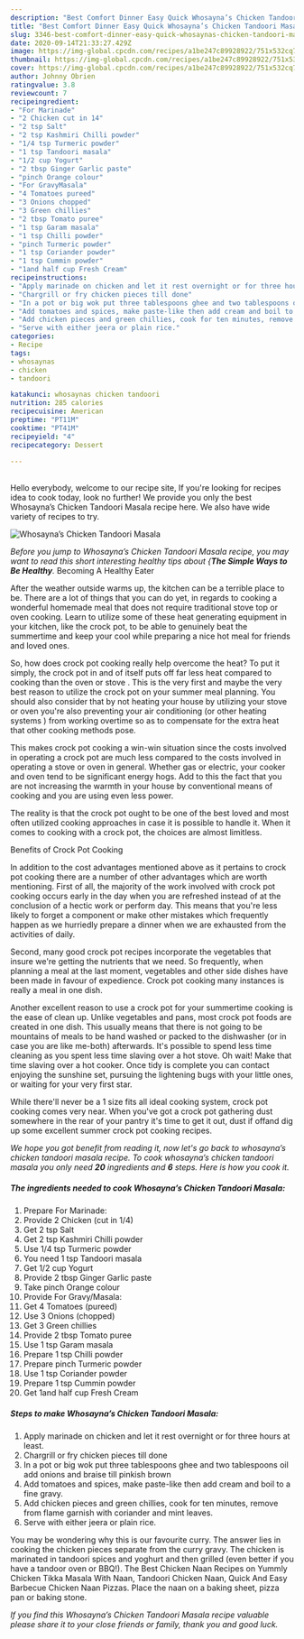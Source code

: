 ```yaml
---
description: "Best Comfort Dinner Easy Quick Whosayna’s Chicken Tandoori Masala"
title: "Best Comfort Dinner Easy Quick Whosayna’s Chicken Tandoori Masala"
slug: 3346-best-comfort-dinner-easy-quick-whosaynas-chicken-tandoori-masala
date: 2020-09-14T21:33:27.429Z
image: https://img-global.cpcdn.com/recipes/a1be247c89928922/751x532cq70/whosaynas-chicken-tandoori-masala-recipe-main-photo.jpg
thumbnail: https://img-global.cpcdn.com/recipes/a1be247c89928922/751x532cq70/whosaynas-chicken-tandoori-masala-recipe-main-photo.jpg
cover: https://img-global.cpcdn.com/recipes/a1be247c89928922/751x532cq70/whosaynas-chicken-tandoori-masala-recipe-main-photo.jpg
author: Johnny Obrien
ratingvalue: 3.8
reviewcount: 7
recipeingredient:
- "For Marinade"
- "2 Chicken cut in 14"
- "2 tsp Salt"
- "2 tsp Kashmiri Chilli powder"
- "1/4 tsp Turmeric powder"
- "1 tsp Tandoori masala"
- "1/2 cup Yogurt"
- "2 tbsp Ginger Garlic paste"
- "pinch Orange colour"
- "For GravyMasala"
- "4 Tomatoes pureed"
- "3 Onions chopped"
- "3 Green chillies"
- "2 tbsp Tomato puree"
- "1 tsp Garam masala"
- "1 tsp Chilli powder"
- "pinch Turmeric powder"
- "1 tsp Coriander powder"
- "1 tsp Cummin powder"
- "1and half cup Fresh Cream"
recipeinstructions:
- "Apply marinade on chicken and let it rest overnight or for three hours at least."
- "Chargrill or fry chicken pieces till done"
- "In a pot or big wok put three tablespoons ghee and two tablespoons oil add onions and braise till pinkish brown"
- "Add tomatoes and spices, make paste-like then add cream and boil to a fine gravy."
- "Add chicken pieces and green chillies, cook for ten minutes, remove from flame garnish with coriander and mint leaves."
- "Serve with either jeera or plain rice."
categories:
- Recipe
tags:
- whosaynas
- chicken
- tandoori

katakunci: whosaynas chicken tandoori 
nutrition: 285 calories
recipecuisine: American
preptime: "PT11M"
cooktime: "PT41M"
recipeyield: "4"
recipecategory: Dessert

---
```

<br>
Hello everybody, welcome to our recipe site, If you're looking for recipes idea to cook today, look no further! We provide you only the best Whosayna’s Chicken Tandoori Masala recipe here. We also have wide variety of recipes to try.
<br>


![Whosayna’s Chicken Tandoori Masala](https://img-global.cpcdn.com/recipes/a1be247c89928922/751x532cq70/whosaynas-chicken-tandoori-masala-recipe-main-photo.jpg)

<i>Before you jump to Whosayna’s Chicken Tandoori Masala recipe, you may want to read this short interesting healthy tips about {<strong>The Simple Ways to Be Healthy</strong>.</i>
Becoming A Healthy Eater


After the weather outside warms up, the kitchen can be a terrible place to be. There are a lot of things that you can do yet, in regards to cooking a wonderful homemade meal that does not require traditional stove top or oven cooking. Learn to utilize some of these heat generating equipment in your kitchen, like the crock pot, to be able to genuinely beat the summertime and keep your cool while preparing a nice hot meal for friends and loved ones.

So, how does crock pot cooking really help overcome the heat? To put it simply, the crock pot in and of itself puts off far less heat compared to cooking than the oven or stove . This is the very first and maybe the very best reason to utilize the crock pot on your summer meal planning. You should also consider that by not heating your house by utilizing your stove or oven you're also preventing your air conditioning (or other heating systems ) from working overtime so as to compensate for the extra heat that other cooking methods pose.

This makes crock pot cooking a win-win situation since the costs involved in operating a crock pot are much less compared to the costs involved in operating a stove or oven in general. Whether gas or electric, your cooker and oven tend to be significant energy hogs. Add to this the fact that you are not increasing the warmth in your house by conventional means of cooking and you are using even less power.

 The reality is that the crock pot ought to be one of the best loved and most often utilized cooking approaches in case it is possible to handle it. When it comes to cooking with a crock pot, the choices are almost limitless.  

Benefits of Crock Pot Cooking

In addition to the cost advantages mentioned above as it pertains to crock pot cooking there are a number of other advantages which are worth mentioning. First of all, the majority of the work involved with crock pot cooking occurs early in the day when you are refreshed instead of at the conclusion of a hectic work or perform day. This means that you're less likely to forget a component or make other mistakes which frequently happen as we hurriedly prepare a dinner when we are exhausted from the activities of daily.

Second, many good crock pot recipes incorporate the vegetables that insure we're getting the nutrients that we need. So frequently, when planning a meal at the last moment, vegetables and other side dishes have been made in favour of expedience. Crock pot cooking many instances is really a meal in one dish.

Another excellent reason to use a crock pot for your summertime cooking is the ease of clean up.  Unlike vegetables and pans, most crock pot foods are created in one dish. This usually means that there is not going to be mountains of meals to be hand washed or packed to the dishwasher (or in case you are like me-both) afterwards. It's possible to spend less time cleaning as you spent less time slaving over a hot stove. Oh wait! Make that time slaving over a hot cooker. Once tidy is complete you can contact enjoying the sunshine set, pursuing the lightening bugs with your little ones, or waiting for your very first star.

While there'll never be a 1 size fits all ideal cooking system, crock pot cooking comes very near. When you've got a crock pot gathering dust somewhere in the rear of your pantry it's time to get it out, dust if offand dig up some excellent summer crock pot cooking recipes.


<i>We hope you got benefit from reading it, now let's go back to whosayna’s chicken tandoori masala recipe. To cook whosayna’s chicken tandoori masala you only need <strong>20</strong> ingredients and <strong>6</strong> steps. Here is how you cook it.
</i>

##### The ingredients needed to cook Whosayna’s Chicken Tandoori Masala:

1. Prepare For Marinade:
1. Provide 2 Chicken (cut in 1/4)
1. Get 2 tsp Salt
1. Get 2 tsp Kashmiri Chilli powder
1. Use 1/4 tsp Turmeric powder
1. You need 1 tsp Tandoori masala
1. Get 1/2 cup Yogurt
1. Provide 2 tbsp Ginger Garlic paste
1. Take pinch Orange colour
1. Provide For Gravy/Masala:
1. Get 4 Tomatoes (pureed)
1. Use 3 Onions (chopped)
1. Get 3 Green chillies
1. Provide 2 tbsp Tomato puree
1. Use 1 tsp Garam masala
1. Prepare 1 tsp Chilli powder
1. Prepare pinch Turmeric powder
1. Use 1 tsp Coriander powder
1. Prepare 1 tsp Cummin powder
1. Get 1and half cup Fresh Cream


##### Steps to make Whosayna’s Chicken Tandoori Masala:

1. Apply marinade on chicken and let it rest overnight or for three hours at least.
1. Chargrill or fry chicken pieces till done
1. In a pot or big wok put three tablespoons ghee and two tablespoons oil add onions and braise till pinkish brown
1. Add tomatoes and spices, make paste-like then add cream and boil to a fine gravy.
1. Add chicken pieces and green chillies, cook for ten minutes, remove from flame garnish with coriander and mint leaves.
1. Serve with either jeera or plain rice.


You may be wondering why this is our favourite curry. The answer lies in cooking the chicken pieces separate from the curry gravy. The chicken is marinated in tandoori spices and yoghurt and then grilled (even better if you have a tandoor oven or BBQ!). The Best Chicken Naan Recipes on Yummly Chicken Tikka Masala With Naan, Tandoori Chicken Naan, Quick And Easy Barbecue Chicken Naan Pizzas. Place the naan on a baking sheet, pizza pan or baking stone. 

<i>If you find this Whosayna’s Chicken Tandoori Masala recipe valuable please share it to your close friends or family, thank you and good luck.</i>
